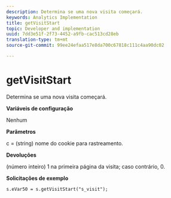 ```yaml
---
description: Determina se uma nova visita começará.
keywords: Analytics Implementation
title: getVisitStart
topic: Developer and implementation
uuid: 7dd3e51f-2f73-4452-a9fb-cac513cd28eb
translation-type: tm+mt
source-git-commit: 99ee24efaa517e8da700c67818c111c4aa90dc02

---
```



# getVisitStart

Determina se uma nova visita começará.

**Variáveis de configuração**

Nenhum

**Parâmetros**

c = (string) nome do cookie para rastreamento.

**Devoluções**

(número inteiro) 1 na primeira página da visita; caso contrário, 0.

**Solicitações de exemplo**

```
s.eVar50 = s.getVisitStart("s_visit");
```

